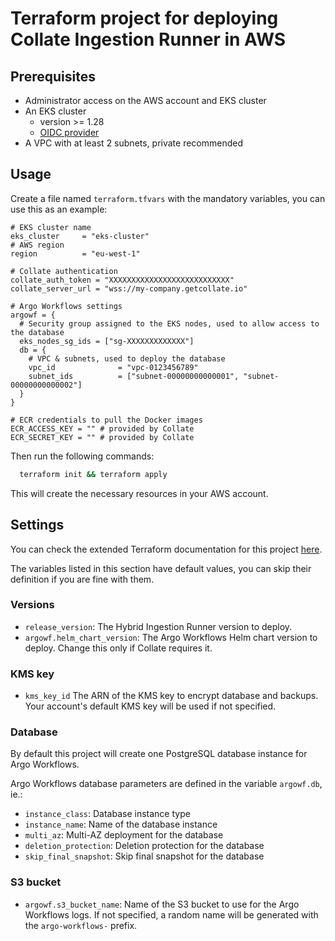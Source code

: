 # Terraform project for deploying Collate Ingestion Runner in AWS

## Prerequisites

- Administrator access on the AWS account and EKS cluster
- An EKS cluster
  - version >= 1.28
  - [OIDC provider](https://docs.aws.amazon.com/eks/latest/userguide/enable-iam-roles-for-service-accounts.html)
- A VPC with at least 2 subnets, private recommended

## Usage

Create a file named `terraform.tfvars` with the mandatory variables, you can use this as an example:

```hcl
# EKS cluster name
eks_cluster     = "eks-cluster"
# AWS region
region          = "eu-west-1"

# Collate authentication
collate_auth_token = "XXXXXXXXXXXXXXXXXXXXXXXXXXX"
collate_server_url = "wss://my-company.getcollate.io"

# Argo Workflows settings
argowf = {
  # Security group assigned to the EKS nodes, used to allow access to the database
  eks_nodes_sg_ids = ["sg-XXXXXXXXXXXXX"]
  db = {
    # VPC & subnets, used to deploy the database
    vpc_id              = "vpc-0123456789"
    subnet_ids          = ["subnet-00000000000001", "subnet-00000000000002"]
  }
}

# ECR credentials to pull the Docker images
ECR_ACCESS_KEY = "" # provided by Collate
ECR_SECRET_KEY = "" # provided by Collate
```

Then run the following commands:

```bash
  terraform init && terraform apply
```

This will create the necessary resources in your AWS account. 

## Settings

You can check the extended Terraform documentation for this project [here](README_terraform_docs.md).

The variables listed in this section have default values, you can skip their definition if you are fine with them.

### Versions
 - `release_version`: The Hybrid Ingestion Runner version to deploy.
 - `argowf.helm_chart_version`: The Argo Workflows Helm chart version to deploy. Change this only if Collate requires it.

### KMS key

- `kms_key_id` The ARN of the KMS key to encrypt database and backups. Your account's default KMS key will be used if not specified.

### Database

By default this project will create one PostgreSQL database instance for Argo Workflows.

Argo Workflows database parameters are defined in the variable `argowf.db`, ie.:
 - `instance_class`: Database instance type
 - `instance_name`: Name of the database instance
 - `multi_az`: Multi-AZ deployment for the database
 - `deletion_protection`: Deletion protection for the database
 - `skip_final_snapshot`: Skip final snapshot for the database

### S3 bucket

- `argowf.s3_bucket_name`: Name of the S3 bucket to use for the Argo Workflows logs. If not specified, a random name will be generated with the `argo-workflows-` prefix.
